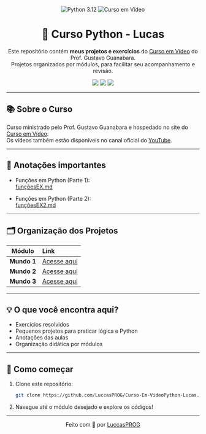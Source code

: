 <!-- Banner -->
<p align="center">
  <img src="https://img.shields.io/badge/Python-3.12-blue?style=for-the-badge&logo=python" alt="Python 3.12"/>
  <img src="https://img.shields.io/badge/Curso%20em%20V%C3%ADdeo-Gustavo%20Guanabara-green?style=for-the-badge" alt="Curso em Vídeo"/>
</p>

<h1 align="center">🐍 Curso Python - Lucas</h1>
<p align="center">
  Este repositório contém <b>meus projetos e exercícios</b> do <a href="https://www.cursoemvideo.com/">Curso em Vídeo</a> do Prof. Gustavo Guanabara.<br>
  Projetos organizados por módulos, para facilitar seu acompanhamento e revisão.
</p>

<p align="center">
  <img src="https://img.shields.io/github/last-commit/LuccasPROG/Curso-Em-VideoPython-Lucas?style=flat-square" />
  <img src="https://img.shields.io/github/languages/top/LuccasPROG/Curso-Em-VideoPython-Lucas?style=flat-square" />
  <img src="https://img.shields.io/github/repo-size/LuccasPROG/Curso-Em-VideoPython-Lucas?style=flat-square" />
</p>

---

## 📚 Sobre o Curso

Curso ministrado pelo Prof. Gustavo Guanabara e hospedado no site do [Curso em Vídeo](https://www.cursoemvideo.com/).  
Os vídeos também estão disponíveis no canal oficial do [YouTube](https://www.youtube.com/@CursoemVideo).

---

## 📝 Anotações importantes

- Funções em Python (Parte 1):  
  [funçõesEX.md](https://github.com/LuccasPROG/Curso-Em-VideoPython-Lucas/blob/main/Mundo%203/Fun%C3%A7%C3%B5es/fun%C3%A7%C3%B5esEX.md)

- Funções em Python (Parte 2):  
  [funçõesEX2.md](https://github.com/LuccasPROG/Curso-Em-VideoPython-Lucas/blob/main/Mundo%203/Fun%C3%A7%C3%B5es/fun%C3%A7%C3%B5esEX2.md)

---

## 🗂️ Organização dos Projetos

| Módulo     | Link |
|:----------:|:-----|
| <b>Mundo 1</b> | [Acesse aqui](https://github.com/LuccasPROG/Curso-Em-VideoPython-Lucas/tree/main/Mundo%201) |
| <b>Mundo 2</b> | [Acesse aqui](https://github.com/LuccasPROG/Curso-Em-VideoPython-Lucas/tree/main/Mundo%202) |
| <b>Mundo 3</b> | [Acesse aqui](https://github.com/LuccasPROG/Curso-Em-VideoPython-Lucas/tree/main/Mundo%203) |

---

## 💡 O que você encontra aqui?

- Exercícios resolvidos
- Pequenos projetos para praticar lógica e Python
- Anotações das aulas
- Organização didática por módulos

---

## 🚀 Como começar

1. Clone este repositório:
   ```bash
   git clone https://github.com/LuccasPROG/Curso-Em-VideoPython-Lucas.git
   ```
2. Navegue até o módulo desejado e explore os códigos!

---

<p align="center">
  Feito com 💙 por <a href="https://github.com/LuccasPROG">LuccasPROG</a>
</p>
